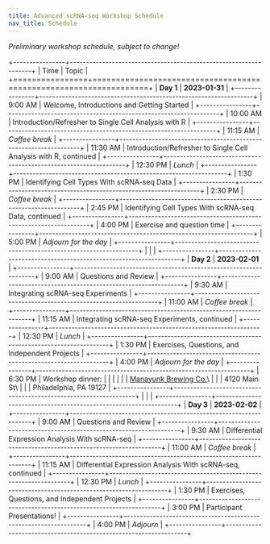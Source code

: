 ```yaml
---
title: Advanced scRNA-seq Workshop Schedule
nav_title: Schedule
---
```


*Preliminary workshop schedule, subject to change!*

+----------------+------------------------------------------------------------------+
| Time           | Topic                                                            |
+================+==================================================================+
| **Day 1**      | **2023-01-31**                                                   |
+----------------+------------------------------------------------------------------+
| 9:00 AM        | Welcome, Introductions and Getting Started                       |
+----------------+------------------------------------------------------------------+
| 10:00 AM       | Introduction/Refresher to Single Cell Analysis with R            |
+----------------+------------------------------------------------------------------+
| 11:15 AM       | *Coffee break*                                                   |
+----------------+------------------------------------------------------------------+
| 11:30 AM       | Introduction/Refresher to Single Cell Analysis with R, continued |
+----------------+------------------------------------------------------------------+
| 12:30 PM       | *Lunch*                                                          |
+----------------+------------------------------------------------------------------+
| 1:30 PM        | Identifying Cell Types With scRNA-seq Data                       |
+----------------+------------------------------------------------------------------+
| 2:30 PM        | *Coffee break*                                                   |
+----------------+------------------------------------------------------------------+
| 2:45 PM        | Identifying Cell Types With scRNA-seq Data, continued            |
+----------------+------------------------------------------------------------------+
| 4:00 PM        | Exercise and question time                                       |
+----------------+------------------------------------------------------------------+
| 5:00 PM        | *Adjourn for the day*                                            |
+----------------+------------------------------------------------------------------+
|                |                                                                  |
+----------------+------------------------------------------------------------------+
| **Day 2**      | **2023-02-01**                                                   |
+----------------+------------------------------------------------------------------+
| 9:00 AM        | Questions and Review                                             |
+----------------+------------------------------------------------------------------+
| 9:30 AM        | Integrating scRNA-seq Experiments                                |
+----------------+------------------------------------------------------------------+
| 11:00 AM       | *Coffee break*                                                   |
+----------------+------------------------------------------------------------------+
| 11:15 AM       | Integrating scRNA-seq Experiments, continued                     |
+----------------+------------------------------------------------------------------+
| 12:30 PM       | *Lunch*                                                          |
+----------------+------------------------------------------------------------------+
| 1:30 PM        | Exercises, Questions, and Independent Projects                   |
+----------------+------------------------------------------------------------------+
| 4:00 PM        | *Adjourn for the day*                                            |
+----------------+------------------------------------------------------------------+
| 6:30 PM        | Workshop dinner:                                                 |
|                |                                                                  |
|                | [Manayunk Brewing Co.](https://goo.gl/maps/cFChwoEpLJ4Lxun29)\   |
|                | 4120 Main St\                                                    |
|                | Philadelphia, PA 19127                                           |
+----------------+------------------------------------------------------------------+
|                |                                                                  |
+----------------+------------------------------------------------------------------+
| **Day 3**      | **2023-02-02**                                                   |
+----------------+------------------------------------------------------------------+
| 9:00 AM        | Questions and Review                                             |
+----------------+------------------------------------------------------------------+
| 9:30 AM        | Differential Expression Analysis With scRNA-seq                  |
+----------------+------------------------------------------------------------------+
| 11:00 AM       | *Coffee break*                                                   |
+----------------+------------------------------------------------------------------+
| 11:15 AM       | Differential Expression Analysis With scRNA-seq, continued       |
+----------------+------------------------------------------------------------------+
| 12:30 PM       | *Lunch*                                                          |
+----------------+------------------------------------------------------------------+
| 1:30 PM        | Exercises, Questions, and Independent Projects                   |
+----------------+------------------------------------------------------------------+
| 3:00 PM        | Participant Presentations!                                       |
+----------------+------------------------------------------------------------------+
| 4:00 PM        | *Adjourn*                                                        |
+----------------+------------------------------------------------------------------+
